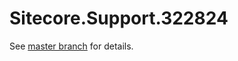 # Sitecore.Support.322824

See [master branch](https://github.com/sitecoresupport/Sitecore.Support.322824) for details.